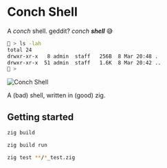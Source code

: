 # Conch Shell

A _conch_ shell. geddit? _conch_ **_shell_** 😅
```sh
🐚 > ls -lah
total 24
drwxr-xr-x   8 admin  staff   256B  8 Mar 20:48 .
drwxr-xr-x  51 admin  staff   1.6K  8 Mar 20:42 ..
🐚 > 
```

![Conch Shell](https://upload.wikimedia.org/wikipedia/commons/2/2b/Conch_drawing.jpg)

A (bad) shell, written in (good) zig.

## Getting started
```sh
zig build

zig build run

zig test **/*_test.zig
```